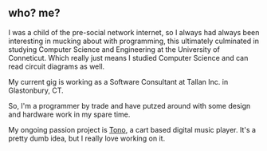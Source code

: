 ## who? me?

I was a child of the pre-social network internet, so I always had always been interesting in mucking about with programming, this ultimately culminated in studying Computer Science and Engineering at the University of Conneticut.  Which really just means I studied Computer Science and can read circuit diagrams as well.

My current gig is working as a Software Consultant at Tallan Inc. in Glastonbury, CT.

So, I'm a programmer by trade and have putzed around with some design and hardware work in my spare time.

My ongoing passion project is [Tono](https://mattia.id/projects.html), a cart based digital music player.  It's a pretty dumb idea, but I really love working on it.